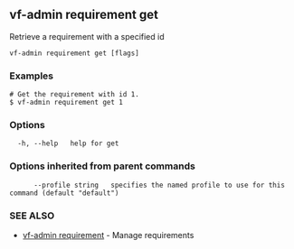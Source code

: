 ## vf-admin requirement get

Retrieve a requirement with a specified id

```
vf-admin requirement get [flags]
```

### Examples

```
# Get the requirement with id 1.
$ vf-admin requirement get 1

```

### Options

```
  -h, --help   help for get
```

### Options inherited from parent commands

```
      --profile string   specifies the named profile to use for this command (default "default")
```

### SEE ALSO

* [vf-admin requirement](vf-admin_requirement.md)	 - Manage requirements

